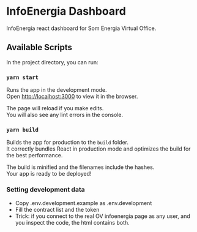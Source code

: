 # InfoEnergia Dashboard

InfoEnergia react dashboard for Som Energia Virtual Office.

## Available Scripts

In the project directory, you can run:

### `yarn start`

Runs the app in the development mode.<br />
Open [http://localhost:3000](http://localhost:3000) to view it in the browser.

The page will reload if you make edits.<br />
You will also see any lint errors in the console.

### `yarn build`

Builds the app for production to the `build` folder.<br />
It correctly bundles React in production mode and optimizes the build for the best performance.

The build is minified and the filenames include the hashes.<br />
Your app is ready to be deployed!

### Setting development data

- Copy .env.development.example as .env.development
- Fill the contract list and the token
- Trick: if you connect to the real OV infoenergia page as any user, and you inspect the code, the html contains both.

